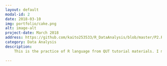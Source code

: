```yaml
---
layout: default
modal-id: 2
date: 2018-03-10
img: portfolio/cake.png
alt: image-alt
project-date: March 2018
address: https://github.com/kaito253533/R_DataAnalysis/blob/master/P2.Rmd
category: Data Analysis
description: 
    This is the practice of R language from QUT tutorial materials. I made this to record my learning process. <br/>The data set represents the rent prices of different types of houses in the Brisbane area. As We can see, the data set contains the house types(column-dwelling_type), weely rent price(column-weekly_rent), and location(column-locality).<img src="img/project/P1_data.png" class="img-responsive img-centered" alt="image-alt">Firstly, after we get the data, we need to clean it. So we use R to remove some unexpected value.<br/>。Ensure there are no 0 values for latitude and longitude.<br/>。Ensure the year value is not NA, is less than or equal to 2016 and larger than 1800<br/>。Ensure that no mass values are NA.<img src="img/project/P2_process1.png" class="img-responsive img-centered" alt="image-alt">Moreover, we use some functions to get detailed data:<img src="img/project/P2_process2.png" class="img-responsive img-centered" alt="image-alt"><img src="img/project/P2_process3.png" class="img-responsive img-centered" alt="image-alt">Now, if we want to show the data on the google map, we need to call the service through google api.<img src="img/project/P2_process4.png" class="img-responsive img-centered" alt="image-alt"><img src="img/project/P2_process5.png" class="img-responsive img-centered" alt="image-alt">Finally, for better representation, we use different colours to show different range of rent price.<img src="img/project/P2_result1.png" class="img-responsive img-centered" alt="image-alt"> If you are interested this project, you can access the url which is placed below.
    
---
```

